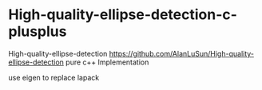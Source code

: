 # High-quality-ellipse-detection-c-plusplus
High-quality-ellipse-detection https://github.com/AlanLuSun/High-quality-ellipse-detection pure c++ Implementation

use eigen to replace lapack

